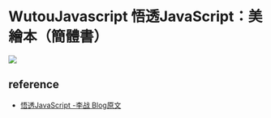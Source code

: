 # WutouJavascript 悟透JavaScript：美繪本（簡體書）
![](https://i.imgur.com/Chqx2Ia.png)

## reference
* [悟透JavaScript -李战 Blog原文](https://www.cnblogs.com/leadzen/archive/2008/02/25/1073404.html)

